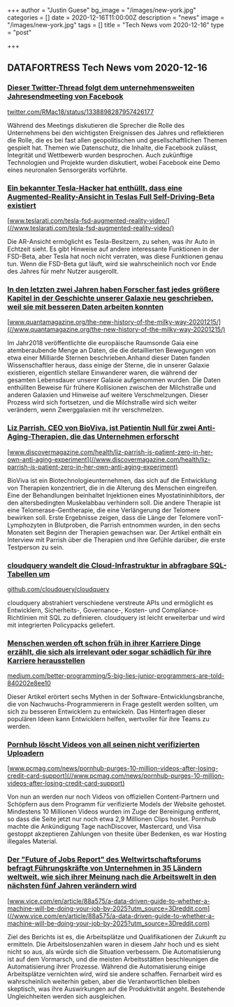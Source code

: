 +++
author = "Justin Guese"
bg_image = "/images/new-york.jpg"
categories = []
date = 2020-12-16T11:00:00Z
description = "news"
image = "/images/new-york.jpg"
tags = []
title = "Tech News vom 2020-12-16"
type = "post"

+++

        
## DATAFORTRESS Tech News vom 2020-12-16





### [Dieser Twitter-Thread folgt dem unternehmensweiten Jahresendmeeting von Facebook](//twitter.com/RMac18/status/1338898287957426177)


[twitter.com/RMac18/status/1338898287957426177](//twitter.com/RMac18/status/1338898287957426177)


Während des Meetings diskutieren die Sprecher die Rolle des Unternehmens bei den wichtigsten Ereignissen des Jahres und reflektieren die Rolle, die es bei fast allen geopolitischen und gesellschaftlichen Themen gespielt hat. Themen wie Datenschutz, die Inhalte, die Facebook zulässt, Integrität und Wettbewerb wurden besprochen. Auch zukünftige Technologien und Projekte wurden diskutiert, wobei Facebook eine Demo eines neuronalen Sensorgeräts vorführte.


### [Ein bekannter Tesla-Hacker hat enthüllt, dass eine Augmented-Reality-Ansicht in Teslas Full Self-Driving-Beta existiert](//www.teslarati.com/tesla-fsd-augmented-reality-video/)


[www.teslarati.com/tesla-fsd-augmented-reality-video/](//www.teslarati.com/tesla-fsd-augmented-reality-video/)


Die AR-Ansicht ermöglicht es Tesla-Besitzern, zu sehen, was ihr Auto in Echtzeit sieht. Es gibt Hinweise auf andere interessante Funktionen in der FSD-Beta, aber Tesla hat noch nicht verraten, was diese Funktionen genau tun. Wenn die FSD-Beta gut läuft, wird sie wahrscheinlich noch vor Ende des Jahres für mehr Nutzer ausgerollt.


### [In den letzten zwei Jahren haben Forscher fast jedes größere Kapitel in der Geschichte unserer Galaxie neu geschrieben, weil sie mit besseren Daten arbeiten konnten](//www.quantamagazine.org/the-new-history-of-the-milky-way-20201215/)


[www.quantamagazine.org/the-new-history-of-the-milky-way-20201215/](//www.quantamagazine.org/the-new-history-of-the-milky-way-20201215/)


Im Jahr2018 veröffentlichte die europäische Raumsonde Gaia eine atemberaubende Menge an Daten, die die detaillierten Bewegungen von etwa einer Milliarde Sternen beschrieben.Anhand dieser Daten fanden Wissenschaftler heraus, dass einige der Sterne, die in unserer Galaxie existieren, eigentlich stellare Einwanderer waren, die während der gesamten Lebensdauer unserer Galaxie aufgenommen wurden. Die Daten enthüllten Beweise für frühere Kollisionen zwischen der Milchstraße und anderen Galaxien und Hinweise auf weitere Verschmelzungen. Dieser Prozess wird sich fortsetzen, und die Milchstraße wird sich weiter verändern, wenn Zwerggalaxien mit ihr verschmelzen.


### [Liz Parrish, CEO von BioViva, ist Patientin Null für zwei Anti-Aging-Therapien, die das Unternehmen erforscht](//www.discovermagazine.com/health/liz-parrish-is-patient-zero-in-her-own-anti-aging-experiment)


[www.discovermagazine.com/health/liz-parrish-is-patient-zero-in-her-own-anti-aging-experiment](//www.discovermagazine.com/health/liz-parrish-is-patient-zero-in-her-own-anti-aging-experiment)


BioViva ist ein Biotechnologieunternehmen, das sich auf die Entwicklung von Therapien konzentriert, die in die Alterung des Menschen eingreifen. Eine der Behandlungen beinhaltet Injektionen eines Myostatininhibitors, der den altersbedingten Muskelabbau verhindern soll. Die andere Therapie ist eine Telomerase-Gentherapie, die eine Verlängerung der Telomere bewirken soll. Erste Ergebnisse zeigen, dass die Länge der Telomere vonT-Lymphozyten in Blutproben, die Parrish entnommen wurden, in den sechs Monaten seit Beginn der Therapien gewachsen war. Der Artikel enthält ein Interview mit Parrish über die Therapien und ihre Gefühle darüber, die erste Testperson zu sein.


### [cloudquery wandelt die Cloud-Infrastruktur in abfragbare SQL-Tabellen um](//github.com/cloudquery/cloudquery)


[github.com/cloudquery/cloudquery](//github.com/cloudquery/cloudquery)


cloudquery abstrahiert verschiedene verstreute APIs und ermöglicht es Entwicklern, Sicherheits-, Governance-, Kosten- und Compliance-Richtlinien mit SQL zu definieren. cloudquery ist leicht erweiterbar und wird mit integrierten Policypacks geliefert.


### [Menschen werden oft schon früh in ihrer Karriere Dinge erzählt, die sich als irrelevant oder sogar schädlich für ihre Karriere herausstellen](//medium.com/better-programming/5-big-lies-junior-programmers-are-told-840202e8ee10)


[medium.com/better-programming/5-big-lies-junior-programmers-are-told-840202e8ee10](//medium.com/better-programming/5-big-lies-junior-programmers-are-told-840202e8ee10)


Dieser Artikel erörtert sechs Mythen in der Software-Entwicklungsbranche, die von Nachwuchs-Programmierern in Frage gestellt werden sollten, um sich zu besseren Entwicklern zu entwickeln. Das Hinterfragen dieser populären Ideen kann Entwicklern helfen, wertvoller für ihre Teams zu werden.


### [Pornhub löscht Videos von all seinen nicht verifizierten Uploadern](//www.pcmag.com/news/pornhub-purges-10-million-videos-after-losing-credit-card-support)


[www.pcmag.com/news/pornhub-purges-10-million-videos-after-losing-credit-card-support](//www.pcmag.com/news/pornhub-purges-10-million-videos-after-losing-credit-card-support)


Von nun an werden nur noch Videos von offiziellen Content-Partnern und Schöpfern aus dem Programm für verifizierte Models der Website gehostet. Mindestens 10 Millionen Videos wurden im Zuge der Bereinigung entfernt, so dass die Seite jetzt nur noch etwa 2,9 Millionen Clips hostet. Pornhub machte die Ankündigung Tage nachDiscover, Mastercard, und Visa gestoppt akzeptieren Zahlungen von thesite über Bedenken, es war Hosting illegales Material.


### [Der "Future of Jobs Report" des Weltwirtschaftsforums befragt Führungskräfte von Unternehmen in 35 Ländern weltweit, wie sich ihrer Meinung nach die Arbeitswelt in den nächsten fünf Jahren verändern wird](//www.vice.com/en/article/88a575/a-data-driven-guide-to-whether-a-machine-will-be-doing-your-job-by-2025?utm_source=3Dreddit.com)


[www.vice.com/en/article/88a575/a-data-driven-guide-to-whether-a-machine-will-be-doing-your-job-by-2025?utm_source=3Dreddit.com](//www.vice.com/en/article/88a575/a-data-driven-guide-to-whether-a-machine-will-be-doing-your-job-by-2025?utm_source=3Dreddit.com)


Ziel des Berichts ist es, die Arbeitsplätze und Qualifikationen der Zukunft zu ermitteln. Die Arbeitslosenzahlen waren in diesem Jahr hoch und es sieht nicht so aus, als würde sich die Situation verbessern. Die Automatisierung ist auf dem Vormarsch, und die meisten Arbeitsstätten beschleunigen die Automatisierung ihrer Prozesse. Während die Automatisierung einige Arbeitsplätze vernichten wird, wird sie andere schaffen. Fernarbeit wird es wahrscheinlich weiterhin geben, aber die Verantwortlichen bleiben skeptisch, was ihre Auswirkungen auf die Produktivität angeht. Bestehende Ungleichheiten werden sich ausgleichen.